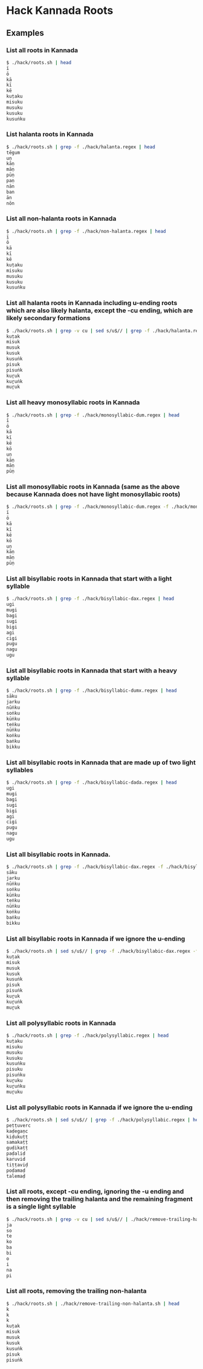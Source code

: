 # Hack Kannada Roots

## Examples

### List all roots in Kannada

```sh
$ ./hack/roots.sh | head
ī
ō
kā
kī
kē
kuṭaku
misuku
musuku
kusuku
kusuṅku
```

### List halanta roots in Kannada

```sh
$ ./hack/roots.sh | grep -f ./hack/halanta.regex | head
tēgum
uṇ
kāṇ
māṇ
pūṇ
paṇ
nān
ban
ān
nōn
```

### List all non-halanta roots in Kannada

```sh
$ ./hack/roots.sh | grep -f ./hack/non-halanta.regex | head
ī
ō
kā
kī
kē
kuṭaku
misuku
musuku
kusuku
kusuṅku
```

### List all halanta roots in Kannada including u-ending roots which are also likely halanta, except the -cu ending, which are likely secondary formations

```sh
$ ./hack/roots.sh | grep -v cu | sed s/u$// | grep -f ./hack/halanta.regex | head
kuṭak
misuk
musuk
kusuk
kusuṅk
pisuk
pisuṅk
kuṟuk
kuṟuṅk
muṟuk
```

### List all heavy monosyllabic roots in Kannada

```sh
$ ./hack/roots.sh | grep -f ./hack/monosyllabic-dum.regex | head
ī
ō
kā
kī
kē
kō
uṇ
kāṇ
māṇ
pūṇ
```

### List all monosyllabic roots in Kannada (same as the above because Kannada does not have light monosyllabic roots)

```sh
$ ./hack/roots.sh | grep -f ./hack/monosyllabic-dum.regex -f ./hack/monosyllabic-da.regex | head
ī
ō
kā
kī
kē
kō
uṇ
kāṇ
māṇ
pūṇ
```

### List all bisyllabic roots in Kannada that start with a light syllable

```sh
$ ./hack/roots.sh | grep -f ./hack/bisyllabic-dax.regex | head
ugi
mugi
bagi
sugi
bigi
agi
cigi
pugu
nagu
ugu
```

### List all bisyllabic roots in Kannada that start with a heavy syllable

```sh
$ ./hack/roots.sh | grep -f ./hack/bisyllabic-dumx.regex | head
sāku
jarku
nūṅku
soṅku
kūṅku
teṅku
nūṅku
koṅku
baṅku
bikku
```

### List all bisyllabic roots in Kannada that are made up of two light syllables

```sh
$ ./hack/roots.sh | grep -f ./hack/bisyllabic-dada.regex | head
ugi
mugi
bagi
sugi
bigi
agi
cigi
pugu
nagu
ugu
```

### List all bisyllabic roots in Kannada.

```sh
$ ./hack/roots.sh | grep -f ./hack/bisyllabic-dax.regex -f ./hack/bisyllabic-dumx.regex | head
sāku
jarku
nūṅku
soṅku
kūṅku
teṅku
nūṅku
koṅku
baṅku
bikku
```

### List all bisyllabic roots in Kannada if we ignore the u-ending

```sh
$ ./hack/roots.sh | sed s/u$// | grep -f ./hack/bisyllabic-dax.regex -f ./hack/bisyllabic-dumx.regex | head
kuṭak
misuk
musuk
kusuk
kusuṅk
pisuk
pisuṅk
kuṟuk
kuṟuṅk
muṟuk
```

### List all polysyllabic roots in Kannada

```sh
$ ./hack/roots.sh | grep -f ./hack/polysyllabic.regex | head
kuṭaku
misuku
musuku
kusuku
kusuṅku
pisuku
pisuṅku
kuṟuku
kuṟuṅku
muṟuku
```

### List all polysyllabic roots in Kannada if we ignore the u-ending

```sh
$ ./hack/roots.sh | sed s/u$// | grep -f ./hack/polysyllabic.regex | head
peṭṭuverc
kaḍegaṇc
kiḍukuṭṭ
samakaṭṭ
guḍikaṭṭ
paḍaliḍ
karuvid
tiṭṭaviḍ
poḍamaḍ
talemaḍ
```

### List all roots, except -cu ending, ignoring the -u ending and then removing the trailing halanta and the remaining fragment is a single light syllable

```sh
$ ./hack/roots.sh | grep -v cu | sed s/u$// | ./hack/remove-trailing-halanta.sh | grep -f ./hack/monosyllabic-da.regex | head
ja
so
te
ko
ba
bi
o
i
na
pi
```

### List all roots, removing the trailing non-halanta

```sh
$ ./hack/roots.sh | ./hack/remove-trailing-non-halanta.sh | head
k
k
k
kuṭak
misuk
musuk
kusuk
kusuṅk
pisuk
pisuṅk
```
